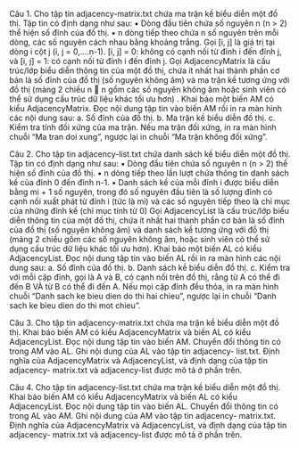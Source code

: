 Câu 1. Cho tập tin adjacency-matrix.txt chứa ma trận kề biểu diễn một đồ thị. Tập tin có định
dạng như sau:
▪ Dòng đầu tiên chứa số nguyên n (n > 2) thể hiện số đỉnh của đồ thị.
▪ n dòng tiếp theo chứa n số nguyên trên mỗi dòng, các số nguyên cách nhau bằng khoảng
trắng. Gọi [i, j] là giá trị tại dòng i cột j (i, j = 0,....n-1). [i, j] = 0: không có cạnh nối từ đỉnh
i đến đỉnh j, và [i, j] = 1: có cạnh nối từ đỉnh i đến đỉnh j.
Gọi AdjacencyMatrix là cấu trúc/lớp biểu diễn thông tin của một đồ thị, chứa ít nhất hai thành
phần cơ bản là số đỉnh của đồ thị (số nguyên không âm) và ma trận kề tương ứng với đồ thị
(mảng 2 chiều n  n gồm các số nguyên không âm hoặc sinh viên có thể sử dụng cấu trúc dữ
liệu khác tối ưu hơn) . Khai báo một biến AM có kiểu AdjacencyMatrix.
Đọc nội dung tập tin vào biến AM rồi in ra màn hình các nội dung sau:
a. Số đỉnh của đồ thị.
b. Ma trận kề biểu diễn đồ thị.
c. Kiểm tra tính đối xứng của ma trận. Nếu ma trận đối xứng, in ra màn hình chuỗi “Ma
tran doi xung”, ngược lại in chuỗi “Ma trận không đối xứng”.

Câu 2. Cho tập tin adjacency-list.txt chứa danh sách kề biểu diễn một đồ thị. Tập tin có định
dạng như sau:
▪ Dòng đầu tiên chứa số nguyên n (n > 2) thể hiện số đỉnh của đồ thị.
▪ n dòng tiếp theo lần lượt chứa thông tin danh sách kề của đỉnh 0 đến đỉnh n-1.
▪ Danh sách kề của mỗi đỉnh i được biểu diễn bằng mi + 1 số nguyên, trong đó số nguyên
đầu tiên là số lượng đỉnh có cạnh nối xuất phát từ đỉnh i (tức là mi) và các số nguyên
tiếp theo là chỉ mục của những đỉnh kề (chỉ mục tính từ 0)
Gọi AdjacencyList là cấu trúc/lớp biểu diễn thông tin của một đồ thị, chứa ít nhất hai thành
phần cơ bản là số đỉnh của đồ thị (số nguyên không âm) và danh sách kề tương ứng với đồ thị
(mảng 2 chiều gồm các số nguyên không âm, hoặc sinh viên có thể sử dụng cấu trúc dữ liệu
khác tối ưu hơn). Khai báo một biến AL có kiểu AdjacencyList.
Đọc nội dung tập tin vào biến AL rồi in ra màn hình các nội dung sau:
a. Số đỉnh của đồ thị.
b. Danh sách kề biểu diễn đồ thị.
c. Kiểm tra với mỗi cặp đỉnh, gọi là A và B, có cạnh nối trên đồ thị, rằng từ A có thể đi đến B
VÀ từ B có thể đi đến A. Nếu mọi cặp đỉnh đều thỏa, in ra màn hình chuỗi “Danh sach ke
bieu dien do thi hai chieu”, ngược lại in chuỗi “Danh sach ke bieu dien do thi mot chieu”.

Câu 3. Cho tập tin adjacency-matrix.txt chứa ma trận kề biểu diễn một đồ thị. Khai báo biến
AM có kiểu AdjacencyMatrix và biến AL có kiểu AdjacencyList. Đọc nội dung tập tin vào biến
AM. Chuyển đổi thông tin có trong AM vào AL. Ghi nội dung của AL vào tập tin adjacency-
list.txt.
Định nghĩa của AdjacencyMatrix và AdjacencyList, và định dạng của tập tin adjacency-
matrix.txt và adjacency-list được mô tả ở phần trên.

Câu 4. Cho tập tin adjacency-list.txt chứa ma trận kề biểu diễn một đồ thị. Khai báo biến AM
có kiểu AdjacencyMatrix và biến AL có kiểu AdjacencyList. Đọc nội dung tập tin vào biến AL.
Chuyển đổi thông tin có trong AL vào AM. Ghi nội dung của AM vào tập tin adjacency-
matrix.txt.
Định nghĩa của AdjacencyMatrix và AdjacencyList, và định dạng của tập tin adjacency-
matrix.txt và adjacency-list được mô tả ở phần trên.